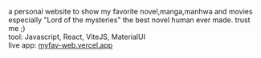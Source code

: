 a personal website to show my favorite novel,manga,manhwa and movies especially "Lord of the mysteries" the best novel human ever made. trust me ;)<br/>
tool: Javascript, React, ViteJS, MaterialUI <br/>
live app: [myfav-web.vercel.app](https://myfav-web.vercel.app/)

